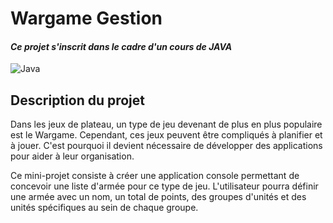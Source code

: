 # Wargame Gestion

#### *Ce projet s'inscrit dans le cadre d'un cours de JAVA*

![Java](https://img.shields.io/badge/Java-17.0.12-yellow.svg)

## Description du projet

Dans les jeux de plateau, un type de jeu devenant de plus en plus populaire est le Wargame.
Cependant, ces jeux peuvent être compliqués à planifier et à jouer. C'est pourquoi il devient
nécessaire de développer des applications pour aider à leur organisation.  

Ce mini-projet consiste à créer une application console permettant de concevoir une liste
d'armée pour ce type de jeu. L'utilisateur pourra définir une armée avec un nom, un total de
points, des groupes d'unités et des unités spécifiques au sein de chaque groupe.
